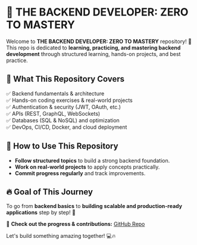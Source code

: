 # 📂 THE BACKEND DEVELOPER: ZERO TO MASTERY

Welcome to **THE BACKEND DEVELOPER: ZERO TO MASTERY** repository! 🚀
This repo is dedicated to **learning, practicing, and mastering backend development** through structured learning, hands-on projects, and best practice.

## 🎯 What This Repository Covers
✅ Backend fundamentals & architecture  
✅ Hands-on coding exercises & real-world projects  
✅ Authentication & security (JWT, OAuth, etc.)  
✅ APIs (REST, GraphQL, WebSockets)  
✅ Databases (SQL & NoSQL) and optimization  
✅ DevOps, CI/CD, Docker, and cloud deployment  

## 📌 How to Use This Repository
- **Follow structured topics** to build a strong backend foundation.  
- **Work on real-world projects** to apply concepts practically.  
- **Commit progress regularly** and track improvements.  

## 🔥 Goal of This Journey
To go from **backend basics** to **building scalable and production-ready applications** step by step! 🚀

🔗 **Check out the progress & contributions:** [GitHub Repo](https://github.com/Therajat14/THE-BACKEND-DEVELOPER-ZERO-TO-MASTERY--therajat14.git)

Let's build something amazing together! 💻🔥
